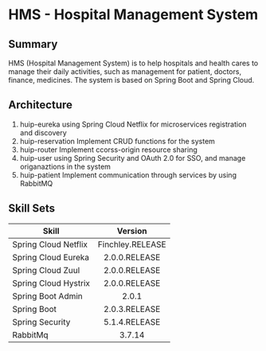 # HMS - Hospital Management System
## Summary
HMS (Hospital Management System) is to help hospitals and health cares to manage their daily activities, such as management for patient, doctors, finance, medicines.
The system is based on Spring Boot and Spring Cloud. 

## Architecture
1. huip-eureka using Spring Cloud Netflix for microservices registration and discovery
2. huip-reservation Implement CRUD functions for the system
3. huip-router Implement ccorss-origin resource sharing
4. huip-user using Spring Security and OAuth 2.0 for SSO, and manage origanaztions in the system
5. huip-patient Implement communication through services by using RabbitMQ

## Skill Sets
| Skill |  Version |
---|:--:|
Spring Cloud Netflix | Finchley.RELEASE	
Spring Cloud Eureka  | 2.0.0.RELEASE	
Spring Cloud Zuul	   | 2.0.0.RELEASE	
Spring Cloud Hystrix | 2.0.0.RELEASE	
Spring Boot Admin	   |2.0.1	
Spring Boot	         |2.0.3.RELEASE	
Spring Security      |5.1.4.RELEASE	
RabbitMq |3.7.14
